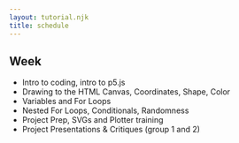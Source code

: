 ```yaml
---
layout: tutorial.njk
title: schedule
---
```


## Week

- Intro to coding, intro to p5.js
- Drawing to the HTML Canvas, Coordinates, Shape, Color
- Variables and For Loops
- Nested For Loops, Conditionals, Randomness
- Project Prep, SVGs and Plotter training
- Project Presentations & Critiques (group 1 and 2)
